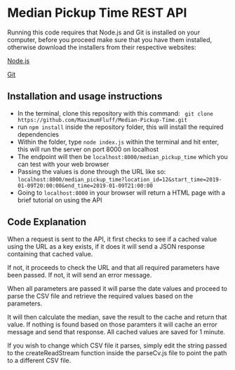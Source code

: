 # Median Pickup Time REST API

Running this code requires that Node.js and Git is installed on your computer, before you proceed make sure that you have them installed, otherwise download the installers from their respective websites:

[Node.js]('https://nodejs.org/en/download/')

[Git]('https://git-scm.com/downloads')



## Installation and usage instructions
- In the terminal, clone this repository with this command: ` git clone https://github.com/MaximumFluff/Median-Pickup-Time.git`
- run ` npm install ` inside the repository folder, this will install the required dependencies
- Within the folder, type ` node index.js ` within the terminal and hit enter, this will run the server on port 8000 on localhost
- The endpoint will then be ` localhost:8000/median_pickup_time ` which you can test with your web browser
- Passing the values is done through the URL like so: ` localhost:8000/median_pickup_time?location_id=12&start_time=2019-01-09T20:00:00&end_time=2019-01-09T21:00:00 `
- Going to ` localhost:8000 ` in your browser will return a HTML page with a brief tutorial on using the API

## Code Explanation
When a request is sent to the API, it first checks to see if a cached value using the URL as a key exists, if it does it will send a JSON response containing that cached value.

If not, it proceeds to check the URL and that all required parameters have been passed. If not, it will send an error message.

When all parameters are passed it will parse the date values and proceed to parse the CSV file and retrieve the required values based on the parameters.

It will then calculate the median, save the result to the cache and return that value. If nothing is found based on those paramters it will cache an error message and send that response. All cached values are saved for 1 minute.

If you wish to change which CSV file it parses, simply edit the string passed to the createReadStream function inside the parseCv.js file to point the path to a different CSV file.